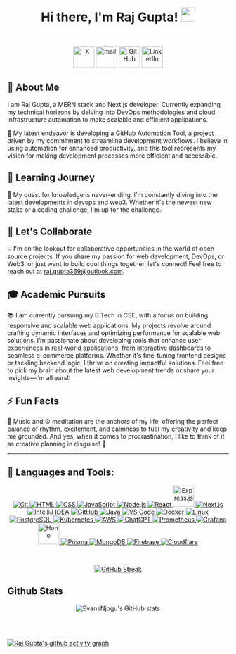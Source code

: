 <h1 align="center">Hi there, I'm Raj Gupta!</a> <img
src="https://raw.githubusercontent.com/MartinHeinz/MartinHeinz/master/wave.gif" height="32" /></h1>
<br />

<p align="center">
  <a href="https://x.com/LevelUpRaaz/">
    <img alt="X" title="x" height="48" width="48" src="https://cdn.simpleicons.org/x/white"></a>
  <a href="mailto:raj.gupta369@outlook.com">
    <img alt="mail" title="mail" height="48" width="48" src="https://cdn.simpleicons.org/gmail"></a>
  <a href="https://github.com/Rajgupta36">
    <picture>
      <source media="(prefers-color-scheme: dark)" srcset="https://cdn.simpleicons.org/github/white">
      <img alt="GitHub" title="GitHub" height="48" width="48" src="https://cdn.simpleicons.org/github"></picture></a>
  <a href="https://www.linkedin.com/in/neucleophile/">
    <img alt="LinkedIn" title="LinkedIn" height="48" width="48" src="https://cdn.simpleicons.org/linkedin"></a>

</p>

## 🧠 About Me

I am Raj Gupta, a MERN stack and Next.js developer. Currently expanding my technical horizons by delving into DevOps methodologies and cloud infrastructure automation to make scalable and efficient applications.

🤖 My latest endeavor is developing a GitHub Automation Tool, a project driven by my commitment to streamline development workflows. I believe in using automation for enhanced productivity, and this tool represents my vision for making development processes more efficient and accessible.

## 🌱 Learning Journey

🚀 My quest for knowledge is never-ending. I'm constantly diving into the latest developments in devops and web3. Whether it's the newest new stakc or a coding challenge, I'm up for the challenge.

## 👯 Let's Collaborate

💡 I'm on the lookout for collaborative opportunities in the world of open source projects. If you share my passion for web development, DevOps, or Web3. or just want to build cool things together, let's connect! Feel free to reach out at [raj.gupta369@outlook.com](mailto:raj.gupta369@outlook.com).

## 🎓 Academic Pursuits

📚 I am currently pursuing my B.Tech in CSE, with a focus on building responsive and scalable web applications. My projects revolve around crafting dynamic interfaces and optimizing performance for scalable web solutions. I’m passionate about developing tools that enhance user experiences in real-world applications, from interactive dashboards to seamless e-commerce platforms. Whether it's fine-tuning frontend designs or tackling backend logic, I thrive on creating impactful solutions. Feel free to pick my brain about the latest web development trends or share your insights—I’m all ears!!

## ⚡ Fun Facts

🎵 Music and ☮️ meditation are the anchors of my life, offering the perfect balance of rhythm, excitement, and calmness to fuel my creativity and keep me grounded. And yes, when it comes to procrastination, I like to think of it as creative planning in disguise! 🤣

---

## 🚀 Languages and Tools:

<p align="center">
    <a href="https://git-scm.com/" target="_blank"> 
        <img src="https://img.icons8.com/color/48/000000/git.png" alt="Git"/> 
    </a>
    <a href="https://html.com/" target="_blank"> 
        <img src="https://img.icons8.com/color/48/000000/html-5--v1.png" alt="HTML"/> 
    </a>   
    <a href="https://www.w3.org/Style/CSS/Overview.en.html" target="_blank"> 
        <img src="https://img.icons8.com/color/48/000000/css3.png" alt="CSS"/> 
    </a> 
    <a href="https://www.javascript.com/" target="_blank"> 
        <img src="https://img.icons8.com/color/48/000000/javascript.png" alt="JavaScript"/> 
    </a>
    <a href="https://nodejs.org/" target="_blank"> 
        <img src="https://img.icons8.com/color/48/000000/nodejs.png" alt="Node.js"/> 
    </a>
    <a href="https://react.dev/" target="_blank"> 
        <img src="https://img.icons8.com/color/48/react-native.png" alt="React"/> 
    </a>
    <a href="https://expressjs.com/" target="_blank"> 
        <img src="https://img.icons8.com/?size=100&id=kg46nzoJrmTR&format=png&color=666666" alt="Express.js" width="48" height="48"/> 
    </a>
    <a href="https://nextjs.org/" target="_blank"> 
        <img src="https://img.icons8.com/color/48/000000/nextjs.png" alt="Next.js"/> 
    </a>
    <a href="https://www.jetbrains.com/idea/" target="_blank"> 
        <img src="https://img.icons8.com/color/48/000000/intellij-idea.png" alt="IntelliJ IDEA"/> 
    </a>
    <a href="https://github.com/" target="_blank"> 
        <img src="https://img.icons8.com/?size=48&id=12599&format=png&color=666666" alt="GitHub"/> 
    </a>
    <a href="https://www.java.com/en/" target="_blank"> 
        <img src="https://img.icons8.com/color/48/000000/java-coffee-cup-logo--v1.png" alt="Java"/> 
    </a>
    <a href="https://code.visualstudio.com/" target="_blank"> 
        <img src="https://img.icons8.com/color/48/000000/visual-studio-code-2019.png" alt="VS Code"/> 
    </a>
    <a href="https://www.docker.com/" target="_blank"> 
        <img src="https://img.icons8.com/fluency/48/null/docker.png" alt="Docker"/> 
    </a>
    <a href="https://www.linux.com/" target="_blank"> 
        <img src="https://img.icons8.com/color/48/null/linux--v1.png" alt="Linux"/> 
    </a>
    <a href="https://www.postgresql.org/" target="_blank"> 
        <img src="https://img.icons8.com/color/48/postgreesql.png" alt="PostgreSQL"/> 
    </a>
    <a href="https://kubernetes.io/" target="_blank"> 
        <img src="https://img.icons8.com/color/48/kubernetes.png" alt="Kubernetes"/> 
    </a>
    <a href="https://aws.amazon.com/" target="_blank"> 
        <img src="https://img.icons8.com/color/48/amazon-web-services.png" alt="AWS"/> 
    </a>
    <a href="https://chatgpt.com/" target="_blank"> 
        <img src="https://img.icons8.com/ios/50/chatgpt.png" alt="ChatGPT"/> 
    </a>
    <a href="https://prometheus.io/" target="_blank"> 
        <img src="https://img.icons8.com/?size=48&id=Ei4ZhVQvIMHE&format=png&color=000000" alt="Prometheus"/> 
    </a>
    <a href="https://grafana.com/" target="_blank"> 
        <img src="https://img.icons8.com/color/48/grafana.png" alt="Grafana"/> 
    </a>
    <a href="https://hono.dev/" target="_blank"> 
        <img src="https://hono.dev/favicon.ico" width="48" height="48" alt="Hono"/> 
    </a>
    <a href="https://www.prisma.io/" target="_blank"> 
        <img src="https://img.icons8.com/?size=48&id=YKKmRFS8Utmm&format=png&color=000000" alt="Prisma"/> 
    </a>
    <a href="https://www.mongodb.com/" target="_blank"> 
        <img src="https://img.icons8.com/color/48/mongodb.png" alt="MongoDB"/> 
    </a>
    <a href="https://firebase.google.com/" target="_blank"> 
        <img src="https://img.icons8.com/color/48/firebase.png" alt="Firebase"/> 
    </a>
    <a href="https://www.cloudflare.com/" target="_blank"> 
        <img src="https://img.icons8.com/color/48/cloudflare.png" alt="Cloudflare"/> 
    </a>
</p>

<br/>

<p align="center">
  <a href="https://git.io/streak-stats">
    <img src="https://streak-stats.demolab.com/?user=Rajgupta36&theme=graywhite" alt="GitHub Streak" />
  </a>
</p>

## Github Stats

<p align="center">
  <img src="https://github-readme-stats.vercel.app/api?username=Rajgupta36&show_icons=true&theme=graywhite" alt="EvansNjogu's GitHub stats" />
</p>

<br/>
<br/>

[![Raj Gupta's github activity graph](https://github-readme-activity-graph.vercel.app/graph?username=Rajgupta36&theme=green)](https://github.com/Rajgupta36/github-readme-activity-graph)
